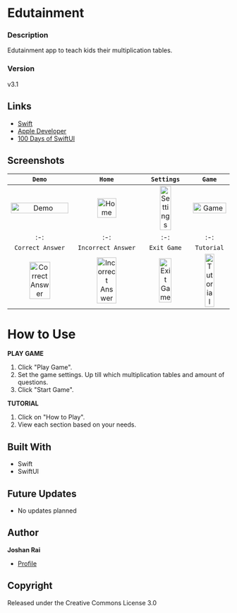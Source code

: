 # Edutainment

### Description
Edutainment app to teach kids their multiplication tables.

### Version
v3.1

## Links
- [Swift](<https://www.swift.org/> "Swift")
- [Apple Developer](<https://developer.apple.com/> "Apple Developer")
- [100 Days of SwiftUI](<https://www.hackingwithswift.com/100/swiftui> "100 Days of SwiftUI")

## Screenshots
| `Demo` | `Home` | `Settings` | `Game` |
| :-: | :-: | :-: | :-: |
| <div><img src="https://user-images.githubusercontent.com/60300252/162859546-9e4436cc-508e-45e4-ac74-a164998f94c9.gif" alt="Demo" width="realtive" height="100%"/></div> | <div><img src="https://user-images.githubusercontent.com/60300252/162859921-ddd1e5f3-85d5-477d-bfc9-f32668a87bf7.png" alt="Home" width="realtive" height="55%"/></div> | <div><img src="https://user-images.githubusercontent.com/60300252/162861082-e67261e2-3dd6-4fa1-9bea-5635fc34a314.png" alt="Settings" width="realtive" height="52%"/></div> | <div><img src="https://user-images.githubusercontent.com/60300252/162863480-4d857b11-07dd-4114-9da9-d07ceb35bc49.png" alt="Game" width="realtive" height="100%"/></div> |
| :-: | :-: | :-: | :-: |
| `Correct Answer` | `Incorrect Answer` | `Exit Game` | `Tutorial` |
| <div><img src="https://user-images.githubusercontent.com/60300252/162863488-d44ef80c-6c7c-4162-986e-c629d40a88ee.png" alt="Correct Answer" width="realtive" height="60%"/></div> | <div><img src="https://user-images.githubusercontent.com/60300252/162863494-83d60347-57ec-4c37-9ca6-7fbf34db379c.png" alt="Incorrect Answer" width="relative" height="56%"/></div> | <div><img src="https://user-images.githubusercontent.com/60300252/162863929-562e2222-b75e-4eed-a09d-d1483c5cf92a.png" alt="Exit Game" width="realtive" height="55%"/></div> | <div><img src="https://user-images.githubusercontent.com/60300252/162863936-b4f3d6fc-d648-48a4-9a28-b42733500f06.png" alt="Tutorial" width="relative" height="52%"/></div> |

# How to Use
**PLAY GAME**
1. Click "Play Game".
2. Set the game settings. Up till which multiplication tables and amount of questions.
3. Click "Start Game".

**TUTORIAL**
1. Click on "How to Play".
2. View each section based on your needs.

## Built With
- Swift
- SwiftUI

## Future Updates
- No updates planned

## Author
**Joshan Rai**
- [Profile](https://github.com/pradheon "Joshan Rai (Pradheon)")

## Copyright
Released under the Creative Commons License 3.0
